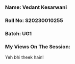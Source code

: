 ### Name: Vedant Kesarwani
### Roll No: S20230010255
### Batch: UG1

### My Views On The Session:
Yeh bhi theek hain!
